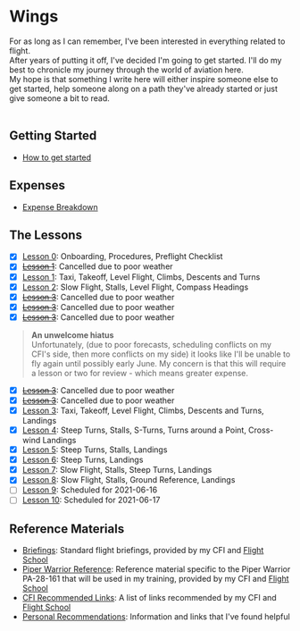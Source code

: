 # Wings
For as long as I can remember, I've been interested in everything related to flight.<br />
After years of putting it off, I've decided I'm going to get started.  I'll do my best to chronicle my journey through the world of aviation here.
<br />
My hope is that something I write here will either inspire someone else to get started, help someone along on a path they've already started or just give someone a bit to read.<br />
<br />

## Getting Started
- [How to get started](./gettingStarted.md)
## Expenses
- [Expense Breakdown](./expenses/expenseBreakdown.md)
## The Lessons
- [X] [Lesson 0](./lessonRecaps/2021-04-05.md): Onboarding, Procedures, Preflight Checklist
- [X] [<del>Lesson 1</del>](./lessonRecaps/2021-04-07.md): Cancelled due to poor weather
- [X] [Lesson 1](./lessonRecaps/2021-04-09.md): Taxi, Takeoff, Level Flight, Climbs, Descents and Turns
- [X] [Lesson 2](./lessonRecaps/2021-04-13.md): Slow Flight, Stalls, Level Flight, Compass Headings
- [X] [<del>Lesson 3</del>](./lessonRecaps/2021-04-14.md): Cancelled due to poor weather
- [X] [<del>Lesson 3</del>](./lessonRecaps/2021-04-20.md): Cancelled due to poor weather
- [X] [<del>Lesson 3</del>](./lessonRecaps/2021-04-21.md): Cancelled due to poor weather

> **An unwelcome hiatus**<br />
Unfortunately, (due to poor forecasts, scheduling conflicts on my CFI's side, then more conflicts on my side) it looks like I'll be unable to fly again until possibly early June. My concern is that this will require a lesson or two for review - which means greater expense.

- [X] [<del>Lesson 3</del>](./lessonRecaps/2021-05-25.md): Cancelled due to poor weather
- [X] [<del>Lesson 3</del>](./lessonRecaps/2021-05-28.md): Cancelled due to poor weather
- [X] [Lesson 3](./lessonRecaps/2021-06-03.md): Taxi, Takeoff, Level Flight, Climbs, Descents and Turns, Landings
- [X] [Lesson 4](./lessonRecaps/2021-06-05.md): Steep Turns, Stalls, S-Turns, Turns around a Point, Cross-wind Landings
- [X] [Lesson 5](./lessonRecaps/2021-06-10.md): Steep Turns, Stalls, Landings
- [X] [Lesson 6](./lessonRecaps/2021-06-11.md): Steep Turns, Landings
- [X] [Lesson 7](./lessonRecaps/2021-06-12.md): Slow Flight, Stalls, Steep Turns, Landings
- [X] [Lesson 8](./lessonRecaps/2021-06-15.md): Slow Flight, Stalls, Ground Reference, Landings
- [ ] [Lesson 9](./lessonRecaps/): Scheduled for 2021-06-16
- [ ] [Lesson 10](./lessonRecaps/): Scheduled for 2021-06-17
## Reference Materials
- [Briefings](./reference/briefings/): Standard flight briefings, provided by my CFI and [Flight School](http://jcfs.net/)
- [Piper Warrior Reference](./reference/piperWarrior/): Reference material specific to the Piper Warrior PA-28-161 that will be used in my training, provided by my CFI and [Flight School](http://jcfs.net/)
- [CFI Recommended Links](./reference/recommendedLinks-JCFS.md): A list of links recommended by my CFI and [Flight School](http://jcfs.net/)
- [Personal Recommendations](./reference/recommendedLinks-Personal.md): Information and links that I've found helpful